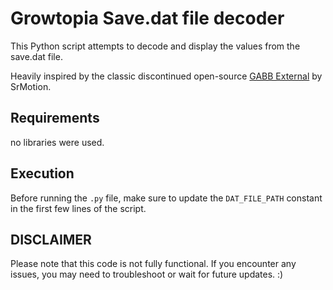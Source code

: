 # Growtopia Save.dat file decoder

This Python script attempts to decode and display the values from the save.dat file.

Heavily inspired by the classic discontinued open-source [GABB External](https://github.com/SrMotion/GABB-Source) by SrMotion.


## Requirements
no libraries were used.

## Execution
Before running the `.py` file, make sure to update the `DAT_FILE_PATH` constant in the first few lines of the script.
## DISCLAIMER
Please note that this code is not fully functional. If you encounter any issues, you may need to troubleshoot or wait for future updates. :)